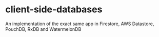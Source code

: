 # client-side-databases
An implementation of the exact same app in Firestore, AWS Datastore, PouchDB, RxDB and WatermelonDB
